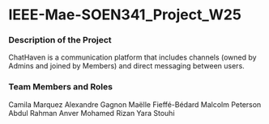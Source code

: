 # IEEE-Mae-SOEN341_Project_W25

### Description of the Project
ChatHaven is a communication platform that includes channels (owned by Admins and joined by Members) and direct messaging between users. 

### Team Members and Roles
Camila Marquez
Alexandre Gagnon
Maëlle Fieffé-Bédard
Malcolm Peterson
Abdul Rahman Anver Mohamed Rizan
Yara Stouhi


